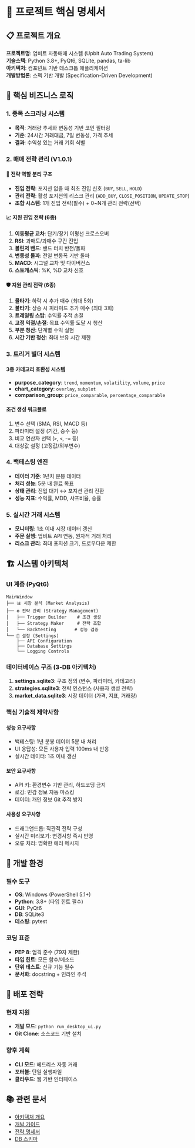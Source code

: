 # 🚀 프로젝트 핵심 명세서

## 📋 프로젝트 개요

**프로젝트명**: 업비트 자동매매 시스템 (Upbit Auto Trading System)  
**기술스택**: Python 3.8+, PyQt6, SQLite, pandas, ta-lib  
**아키텍처**: 컴포넌트 기반 데스크톱 애플리케이션  
**개발방법론**: 스펙 기반 개발 (Specification-Driven Development)

## 🎯 핵심 비즈니스 로직

### 1. 종목 스크리닝 시스템
- **목적**: 거래량 추세와 변동성 기반 코인 필터링
- **기준**: 24시간 거래대금, 7일 변동성, 가격 추세
- **결과**: 수익성 있는 거래 기회 식별

### 2. 매매 전략 관리 (V1.0.1)

#### 🔄 전략 역할 분리 구조
- **진입 전략**: 포지션 없을 때 최초 진입 신호 (`BUY`, `SELL`, `HOLD`)
- **관리 전략**: 활성 포지션의 리스크 관리 (`ADD_BUY`, `CLOSE_POSITION`, `UPDATE_STOP`)
- **조합 시스템**: 1개 진입 전략(필수) + 0~N개 관리 전략(선택)

#### 📈 지원 진입 전략 (6종)
1. **이동평균 교차**: 단기/장기 이평선 크로스오버
2. **RSI**: 과매도/과매수 구간 진입
3. **볼린저 밴드**: 밴드 터치 반전/돌파
4. **변동성 돌파**: 전일 변동폭 기반 돌파
5. **MACD**: 시그널 교차 및 다이버전스
6. **스토캐스틱**: %K, %D 교차 신호

#### 🛡️ 지원 관리 전략 (6종)
1. **물타기**: 하락 시 추가 매수 (최대 5회)
2. **불타기**: 상승 시 피라미드 추가 매수 (최대 3회)
3. **트레일링 스탑**: 수익률 추적 손절
4. **고정 익절/손절**: 목표 수익률 도달 시 청산
5. **부분 청산**: 단계별 수익 실현
6. **시간 기반 청산**: 최대 보유 시간 제한

### 3. 트리거 빌더 시스템

#### 3중 카테고리 호환성 시스템
- **purpose_category**: `trend`, `momentum`, `volatility`, `volume`, `price`
- **chart_category**: `overlay`, `subplot`
- **comparison_group**: `price_comparable`, `percentage_comparable`

#### 조건 생성 워크플로
1. 변수 선택 (SMA, RSI, MACD 등)
2. 파라미터 설정 (기간, 승수 등)
3. 비교 연산자 선택 (`>`, `<`, `~=` 등)
4. 대상값 설정 (고정값/외부변수)

### 4. 백테스팅 엔진
- **데이터 기준**: 1년치 분봉 데이터
- **처리 성능**: 5분 내 완료 목표
- **상태 관리**: 진입 대기 ↔ 포지션 관리 전환
- **성능 지표**: 수익률, MDD, 샤프비율, 승률

### 5. 실시간 거래 시스템
- **모니터링**: 1초 이내 시장 데이터 갱신
- **주문 실행**: 업비트 API 연동, 원자적 거래 처리
- **리스크 관리**: 최대 포지션 크기, 드로우다운 제한

## 🏗️ 시스템 아키텍처

### UI 계층 (PyQt6)
```
MainWindow
├── 📊 시장 분석 (Market Analysis)
├── ⚙️ 전략 관리 (Strategy Management)
│   ├── Trigger Builder    # 조건 생성
│   ├── Strategy Maker     # 전략 조합
│   └── Backtesting       # 성능 검증
└── 🔧 설정 (Settings)
    ├── API Configuration
    ├── Database Settings
    └── Logging Controls
```

### 데이터베이스 구조 (3-DB 아키텍처)
1. **settings.sqlite3**: 구조 정의 (변수, 파라미터, 카테고리)
2. **strategies.sqlite3**: 전략 인스턴스 (사용자 생성 전략)
3. **market_data.sqlite3**: 시장 데이터 (가격, 지표, 거래량)

### 핵심 기술적 제약사항

#### 성능 요구사항
- 백테스팅: 1년 분봉 데이터 5분 내 처리
- UI 응답성: 모든 사용자 입력 100ms 내 반응
- 실시간 데이터: 1초 이내 갱신

#### 보안 요구사항
- API 키: 환경변수 기반 관리, 하드코딩 금지
- 로깅: 민감 정보 자동 마스킹
- 데이터: 개인 정보 Git 추적 방지

#### 사용성 요구사항
- 드래그앤드롭: 직관적 전략 구성
- 실시간 미리보기: 변경사항 즉시 반영
- 오류 처리: 명확한 에러 메시지

## 🔧 개발 환경

### 필수 도구
- **OS**: Windows (PowerShell 5.1+)
- **Python**: 3.8+ (타입 힌트 필수)
- **GUI**: PyQt6
- **DB**: SQLite3
- **테스팅**: pytest

### 코딩 표준
- **PEP 8**: 엄격 준수 (79자 제한)
- **타입 힌트**: 모든 함수/메소드
- **단위 테스트**: 신규 기능 필수
- **문서화**: docstring + 인라인 주석

## 🚀 배포 전략

### 현재 지원
- **개발 모드**: `python run_desktop_ui.py`
- **Git Clone**: 소스코드 기반 설치

### 향후 계획
- **CLI 모드**: 헤드리스 자동 거래
- **포터블**: 단일 실행파일
- **클라우드**: 웹 기반 인터페이스

## 📚 관련 문서

- [아키텍처 개요](ARCHITECTURE_OVERVIEW.md)
- [개발 가이드](DEVELOPMENT_GUIDE.md)
- [전략 명세서](STRATEGY_SPECIFICATIONS.md)
- [DB 스키마](DB_SCHEMA.md)
